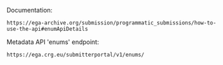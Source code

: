 
Documentation:
```
https://ega-archive.org/submission/programmatic_submissions/how-to-use-the-api#enumApiDetails
```

Metadata API 'enums' endpoint:
```
https://ega.crg.eu/submitterportal/v1/enums/
```


